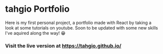 # tahgio Portfolio
Here is my first personal project, a portfolio made with React by taking a look at some tutorials on youtube. Soon to be updated with some new skills I've aquired along the way! :grin:

### Visit the live version at https://tahgio.github.io/
